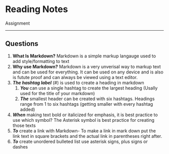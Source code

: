 # Reading Notes
Assignment

---
## Questions
1. **What Is Markdown?** Markdown is a simple markup langauge used to add style/formatting to text
2. **Why use Markdown?** Markdown is a very unverisal way to markup text and can be used for everything. It can be used on any device and is also is futute proof and can always be viewed using a text editor.
3. ***The hashtag label*** (#) is used to create a heading in markdown
   1. ***You*** can use a single hashtag to create the largest heading (Usally used for the title of your markdown)
   2. ***The*** smallest header can be created with six hashtags. Headings range from 1 to six hashtags (getting smaller with every hashtag added)
4. ***When*** making text bold or italicized for emphasis, it is best practice to use which symbol? The Asterisk symbol is best practice for creating those texts
5. ***To*** create a link with Markdown- To make a link in mark down put the link text in square brackets and the actual link in parentheses right after.
6. ***To*** create unordered bulleted list use asterisk signs, plus signs or dashes


